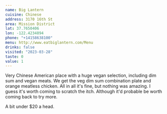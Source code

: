 ```yaml
---
name: Big Lantern
cuisine: Chinese
address: 3170 16th St
area: Mission District
lat: 37.7650406
lon: -122.4234894
phone: "+14158638100"
menu: http://www.eatbiglantern.com/Menu
drinks: false
visited: "2023-03-28"
taste: 0
value: 1
---
```


Very Chinese American place with a huge vegan selection, including dim sum and vegan meats. We get the veg dim sum combination plate and orange meatless chicken. All in all it's fine, but nothing was amazing. I guess it's worth coming to scratch the itch. Although it'd probable be worth coming back to try more. 

A bit under $20 a head.
